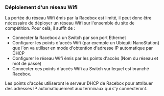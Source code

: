 ### Déploiement d'un réseau Wifi
La portée du réseau Wifi émis par la Racebox est limité, il peut donc être nécessaire de déployer un réseau Wifi sur l'ensemble du site de compétition.
Pour celà, il suffit de :
- Connecter la Racebox à un Switch par son port Ethernet
- Configurer les points d'accès Wifi (par exemple un Ubiquiti NanoStation) que l'on va utiliser en mode d'obtention d'adresse IP automatique par DHCP
- Configurer le réseau Wifi émis par les points d'accès (Nom du réseau et mot de passe)
- Connecter ces points d'accès Wifi au Switch sur lequel est branché Racebox.

Les points d'accès utiliseront le serveur DHCP de Racebox pour attribuer des adresses IP automatiquement aux terminaux qui s'y connecteront.